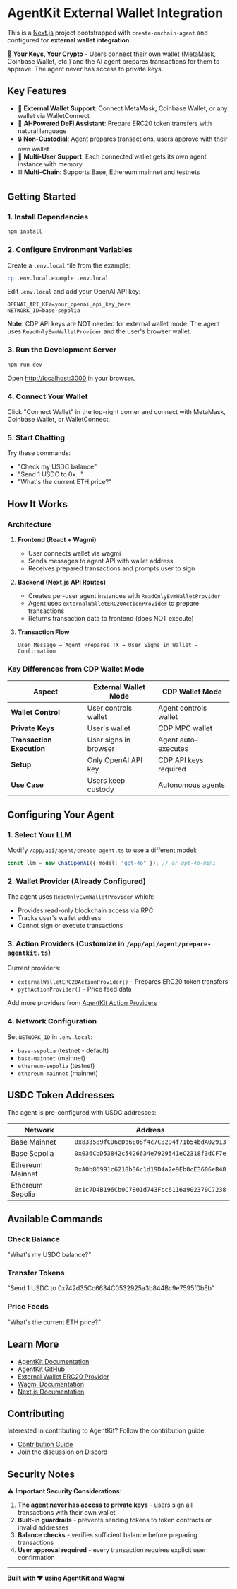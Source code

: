 # AgentKit External Wallet Integration

This is a [Next.js](https://nextjs.org) project bootstrapped with `create-onchain-agent` and configured for **external wallet integration**.

🔑 **Your Keys, Your Crypto** - Users connect their own wallet (MetaMask, Coinbase Wallet, etc.) and the AI agent prepares transactions for them to approve. The agent never has access to private keys.

## Key Features

- 💼 **External Wallet Support**: Connect MetaMask, Coinbase Wallet, or any wallet via WalletConnect
- 🤖 **AI-Powered DeFi Assistant**: Prepare ERC20 token transfers with natural language
- 🔒 **Non-Custodial**: Agent prepares transactions, users approve with their own wallet
- 🔄 **Multi-User Support**: Each connected wallet gets its own agent instance with memory
- ⛓️ **Multi-Chain**: Supports Base, Ethereum mainnet and testnets

## Getting Started

### 1. Install Dependencies

```sh
npm install
```

### 2. Configure Environment Variables

Create a `.env.local` file from the example:

```sh
cp .env.local.example .env.local
```

Edit `.env.local` and add your OpenAI API key:

```env
OPENAI_API_KEY=your_openai_api_key_here
NETWORK_ID=base-sepolia
```

**Note**: CDP API keys are NOT needed for external wallet mode. The agent uses `ReadOnlyEvmWalletProvider` and the user's browser wallet.

### 3. Run the Development Server

```sh
npm run dev
```

Open [http://localhost:3000](http://localhost:3000) in your browser.

### 4. Connect Your Wallet

Click "Connect Wallet" in the top-right corner and connect with MetaMask, Coinbase Wallet, or WalletConnect.

### 5. Start Chatting

Try these commands:
- "Check my USDC balance"
- "Send 1 USDC to 0x..."
- "What's the current ETH price?"

## How It Works

### Architecture

1. **Frontend (React + Wagmi)**
   - User connects wallet via wagmi
   - Sends messages to agent API with wallet address
   - Receives prepared transactions and prompts user to sign

2. **Backend (Next.js API Routes)**
   - Creates per-user agent instances with `ReadOnlyEvmWalletProvider`
   - Agent uses `externalWalletERC20ActionProvider` to prepare transactions
   - Returns transaction data to frontend (does NOT execute)

3. **Transaction Flow**
   ```
   User Message → Agent Prepares TX → User Signs in Wallet → Confirmation
   ```

### Key Differences from CDP Wallet Mode

| Aspect | External Wallet Mode | CDP Wallet Mode |
|--------|---------------------|-----------------|
| **Wallet Control** | User controls wallet | Agent controls wallet |
| **Private Keys** | User's wallet | CDP MPC wallet |
| **Transaction Execution** | User signs in browser | Agent auto-executes |
| **Setup** | Only OpenAI API key | CDP API keys required |
| **Use Case** | Users keep custody | Autonomous agents |

## Configuring Your Agent

### 1. Select Your LLM  
Modify `/app/api/agent/create-agent.ts` to use a different model:

```typescript
const llm = new ChatOpenAI({ model: "gpt-4o" }); // or gpt-4o-mini
```

### 2. Wallet Provider (Already Configured)
The agent uses `ReadOnlyEvmWalletProvider` which:
- Provides read-only blockchain access via RPC
- Tracks user's wallet address
- Cannot sign or execute transactions

### 3. Action Providers (Customize in `/app/api/agent/prepare-agentkit.ts`)
Current providers:
- `externalWalletERC20ActionProvider()` - Prepares ERC20 token transfers
- `pythActionProvider()` - Price feed data

Add more providers from [AgentKit Action Providers](https://github.com/coinbase/agentkit/tree/main/typescript/agentkit#action-providers)

### 4. Network Configuration
Set `NETWORK_ID` in `.env.local`:
- `base-sepolia` (testnet - default)
- `base-mainnet` (mainnet)
- `ethereum-sepolia` (testnet)
- `ethereum-mainnet` (mainnet)

## USDC Token Addresses

The agent is pre-configured with USDC addresses:

| Network | Address |
|---------|---------|
| Base Mainnet | `0x833589fCD6eDb6E08f4c7C32D4f71b54bdA02913` |
| Base Sepolia | `0x036CbD53842c5426634e7929541eC2318f3dCF7e` |
| Ethereum Mainnet | `0xA0b86991c6218b36c1d19D4a2e9Eb0cE3606eB48` |
| Ethereum Sepolia | `0x1c7D4B196Cb0C7B01d743Fbc6116a902379C7238` |

## Available Commands

### Check Balance
"What's my USDC balance?"

### Transfer Tokens  
"Send 1 USDC to 0x742d35Cc6634C0532925a3b844Bc9e7595f0bEb"

### Price Feeds
"What's the current ETH price?"

## Learn More

- [AgentKit Documentation](https://docs.cdp.coinbase.com/agentkit/docs/welcome)
- [AgentKit GitHub](https://github.com/coinbase/agentkit)
- [External Wallet ERC20 Provider](https://github.com/coinbase/agentkit/tree/main/typescript/agentkit/src/action-providers/externalWalletERC20)
- [Wagmi Documentation](https://wagmi.sh)
- [Next.js Documentation](https://nextjs.org/docs)

## Contributing

Interested in contributing to AgentKit? Follow the contribution guide:

- [Contribution Guide](https://github.com/coinbase/agentkit/blob/main/CONTRIBUTING.md)
- Join the discussion on [Discord](https://discord.gg/CDP)

## Security Notes

⚠️ **Important Security Considerations**:

1. **The agent never has access to private keys** - users sign all transactions with their own wallet
2. **Built-in guardrails** - prevents sending tokens to token contracts or invalid addresses
3. **Balance checks** - verifies sufficient balance before preparing transactions
4. **User approval required** - every transaction requires explicit user confirmation

---

**Built with ❤️ using [AgentKit](https://github.com/coinbase/agentkit) and [Wagmi](https://wagmi.sh)**
